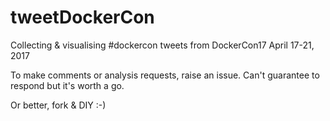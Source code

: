 # tweetDockerCon
Collecting &amp; visualising #dockercon tweets from DockerCon17 April 17-21, 2017

To make comments or analysis requests, raise an issue. Can't guarantee to respond but it's worth a go.

Or better, fork & DIY :-)
